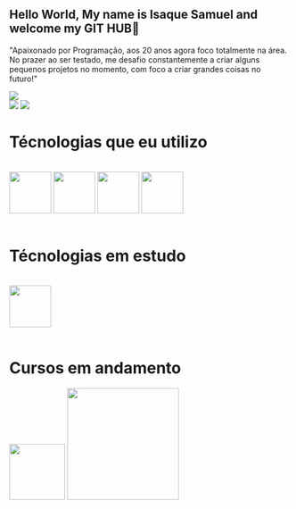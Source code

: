 ## Hello World, My name is Isaque Samuel and welcome my GIT HUB👋

<p>
    "Apaixonado por Programação, aos 20 anos agora foco totalmente na área. No prazer ao ser testado, me desafio constantemente a criar alguns pequenos projetos no momento, com foco a criar grandes coisas no futuro!"
</p>

<a href="www.linkedin.com/in/isaque-cardoso-628881250">
    <img src="https://img.shields.io/badge/LinkedIn-0077B5?style=for-the-badge&logo=linkedin&logoColor=white">
</a>

<div>
    <img heigth="180 px" src="https://github-readme-stats.vercel.app/api?username=DeveloperIsaque&show_icons=true&theme=dark"/>
    <img heigth="180 px" src="https://github-readme-stats.vercel.app/api/top-langs/?username=DeveloperIsaque&layout=compact&theme=dark"/>
</div>

<h1> Técnologias que eu utilizo </h1>

<div style="display: inline_block"> <br/>
    <img heigth="75px" width="75px" src="https://cdn.jsdelivr.net/gh/devicons/devicon@latest/icons/html5/html5-original.svg"/>
    <img heigth="75px" width="75px" src="https://cdn.jsdelivr.net/gh/devicons/devicon@latest/icons/css3/css3-original.svg"/>
    <img heigth="75px" width="75px" src="https://cdn.jsdelivr.net/gh/devicons/devicon@latest/icons/javascript/javascript-original.svg"/>
    <img Heigth="75px" width="75px" src="https://cdn.jsdelivr.net/gh/devicons/devicon@latest/icons/c/c-original.svg"/>
</div> <br/>

<h1> Técnologias em estudo </h1>

<div style="display: inline_block"> <br/>
    <img Heigth="75px" width="75px" src="https://cdn.jsdelivr.net/gh/devicons/devicon@latest/icons/c/c-original.svg"/>
</div> <br/>

<h1>Cursos em andamento</h1>

<div>
    <img heigth="100px" width="100px" src="https://cs50.gallerycdn.vsassets.io/extensions/cs50/ddb50/1.1.2/1691002683906/Microsoft.VisualStudio.Services.Icons.Default"/>
    <img heigth="200px" width="200px" src="https://repository-images.githubusercontent.com/763806071/edbb6774-0329-4dc1-8030-d9ca99f51e5b"/>
</div>
